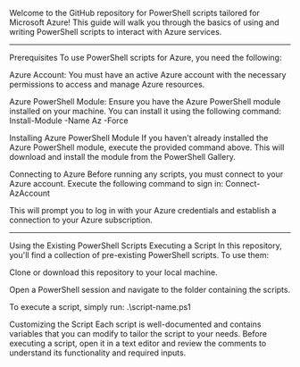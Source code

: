 Welcome to the GitHub repository for PowerShell scripts tailored for Microsoft Azure!
This guide will walk you through the basics of using and writing PowerShell scripts to interact with Azure services.


----------------------------------------------------------------

Prerequisites
To use PowerShell scripts for Azure, you need the following:

Azure Account: You must have an active Azure account with the necessary permissions to access and manage Azure resources.

Azure PowerShell Module: Ensure you have the Azure PowerShell module installed on your machine. You can install it using the following command:
Install-Module -Name Az -Force

Installing Azure PowerShell Module
If you haven't already installed the Azure PowerShell module, execute the provided command above. This will download and install the module from the PowerShell Gallery.

Connecting to Azure
Before running any scripts, you must connect to your Azure account. Execute the following command to sign in:
Connect-AzAccount

This will prompt you to log in with your Azure credentials and establish a connection to your Azure subscription.

----------------------------------------------------------------

Using the Existing PowerShell Scripts
Executing a Script
In this repository, you'll find a collection of pre-existing PowerShell scripts. To use them:

Clone or download this repository to your local machine.

Open a PowerShell session and navigate to the folder containing the scripts.

To execute a script, simply run:
.\script-name.ps1

Customizing the Script
Each script is well-documented and contains variables that you can modify to tailor the script to your needs. Before executing a script, open it in a text editor and review the comments to understand its functionality and required inputs.

